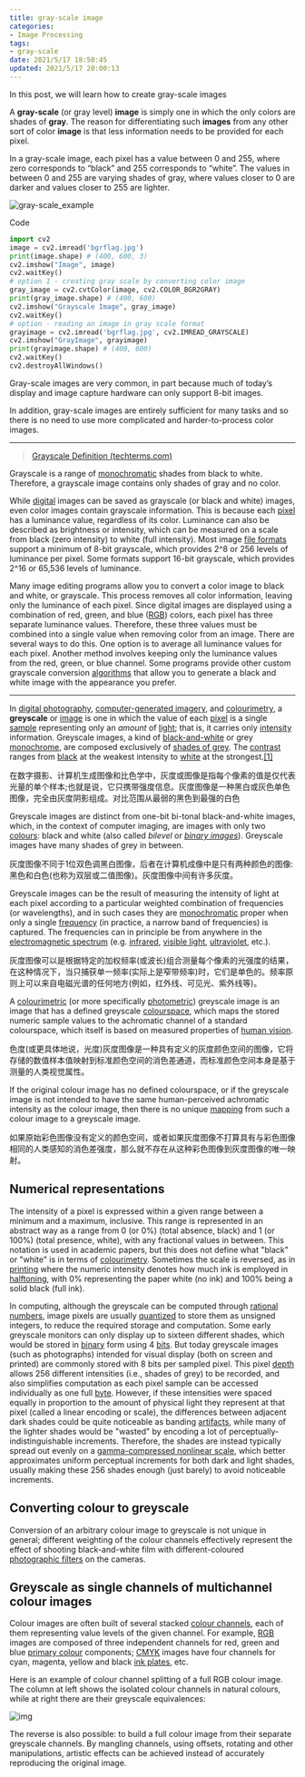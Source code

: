 ```yaml
---
title: gray-scale image
categories:
- Image Processing
tags:
- gray-scale
date: 2021/5/17 18:50:45
updated: 2021/5/17 20:00:13
---
```


In this post, we will learn how to create gray-scale images

A **gray-scale** (or gray level) **image** is simply one in which the only colors are shades of **gray**. The reason for differentiating such **images** from any other sort of color **image** is that less information needs to be provided for each pixel.

In a gray-scale image, each pixel has a value between 0 and 255, where zero corresponds to “black” and 255 corresponds to “white”. The values in between 0 and 255 are varying shades of gray, where values closer to 0 are darker and values closer to 255 are lighter.

![gray-scale_example](https://gitee.com/gaoyi-ai/image-bed/raw/master/images/gray-scale_example.png)

Code

```python
import cv2
image = cv2.imread('bgrflag.jpg')
print(image.shape) # (400, 600, 3)
cv2.imshow("Image", image)
cv2.waitKey()
# option 1 - creating gray scale by converting color image
gray_image = cv2.cvtColor(image, cv2.COLOR_BGR2GRAY)
print(gray_image.shape) # (400, 600)
cv2.imshow("Grayscale Image", gray_image)
cv2.waitKey()
# option - reading an image in gray scale format
grayimage = cv2.imread('bgrflag.jpg', cv2.IMREAD_GRAYSCALE)
cv2.imshow("GrayImage", grayimage)
print(grayimage.shape) # (400, 600)
cv2.waitKey()
cv2.destroyAllWindows()
```
Gray-scale images are very common, in part because much of today’s display and image capture hardware can only support 8-bit images.

In addition, gray-scale images are entirely sufficient for many tasks and so there is no need to use more complicated and harder-to-process color images.

---

> [Grayscale Definition (techterms.com)](https://techterms.com/definition/grayscale)

Grayscale is a range of [monochromatic](https://techterms.com/definition/monochrome) shades from black to white. Therefore, a grayscale image contains only shades of gray and no color.

While [digital](https://techterms.com/definition/digital) images can be saved as grayscale (or black and white) images, even color images contain grayscale information. This is because each [pixel](https://techterms.com/definition/pixel) has a luminance value, regardless of its color. Luminance can also be described as brightness or intensity, which can be measured on a scale from black (zero intensity) to white (full intensity). Most image [file formats](https://techterms.com/definition/file_format) support a minimum of 8-bit grayscale, which provides 2^8 or 256 levels of luminance per pixel. Some formats support 16-bit grayscale, which provides 2^16 or 65,536 levels of luminance.

Many image editing programs allow you to convert a color image to black and white, or grayscale. This process removes all color information, leaving only the luminance of each pixel. Since digital images are displayed using a combination of red, green, and blue ([RGB](https://techterms.com/definition/rgb)) colors, each pixel has three separate luminance values. Therefore, these three values must be combined into a single value when removing color from an image. There are several ways to do this. One option is to average all luminance values for each pixel. Another method involves keeping only the luminance values from the red, green, or blue channel. Some programs provide other custom grayscale conversion [algorithms](https://techterms.com/definition/algorithm) that allow you to generate a black and white image with the appearance you prefer.

---

In [digital photography](/wiki/Digital_photography "Grayscale (disambiguation)"), [computer-generated imagery](/wiki/Computer-generated_imagery "Computer-generated imagery"), and [colourimetry](/wiki/Colorimetry "Colorimetry"), a **greyscale** or [image](/wiki/Image "Image") is one in which the value of each [pixel](/wiki/Pixel "Pixel") is a single [sample](/wiki/Sample_(signal) "Sample (signal)") representing only an _amount_ of [light](/wiki/Light "Light"); that is, it carries only [intensity](/wiki/Luminous_intensity "Luminous intensity") information. Greyscale images, a kind of [black-and-white](/wiki/Black-and-white) or grey [monochrome](/wiki/Monochrome "Monochrome"), are composed exclusively of [shades of grey](/wiki/Shades_of_gray). The [contrast](/wiki/Contrast_(vision) "Contrast (vision)") ranges from [black](/wiki/Black "Black") at the weakest intensity to [white](/wiki/White "White") at the strongest.[[1]](#cite_note-1)

在数字摄影、计算机生成图像和比色学中，灰度或图像是指每个像素的值是仅代表光量的单个样本;也就是说，它只携带强度信息。灰度图像是一种黑白或灰色单色图像，完全由灰度阴影组成。对比范围从最弱的黑色到最强的白色

Greyscale images are distinct from one-bit bi-tonal black-and-white images, which, in the context of computer imaging, are images with only two [colours](/wiki/Color "Color"): black and white (also called _bilevel_ or _[binary images](/wiki/Binary_image "Binary image")_). Greyscale images have many shades of grey in between.

灰度图像不同于1位双色调黑白图像，后者在计算机成像中是只有两种颜色的图像:黑色和白色(也称为双层或二值图像)。灰度图像中间有许多灰度。

Greyscale images can be the result of measuring the intensity of light at each pixel according to a particular weighted combination of frequencies (or wavelengths), and in such cases they are [monochromatic](/wiki/Monochromatic_light "Monochromatic light") proper when only a single [frequency](/wiki/Frequency "Frequency") (in practice, a narrow band of frequencies) is captured. The frequencies can in principle be from anywhere in the [electromagnetic spectrum](/wiki/Electromagnetic_spectrum "Lab color space") (e.g. [infrared](/wiki/Infrared "Infrared"), [visible light](/wiki/Visible_spectrum "Visible spectrum"), [ultraviolet](/wiki/Ultraviolet "Ultraviolet"), etc.).

灰度图像可以是根据特定的加权频率(或波长)组合测量每个像素的光强度的结果，在这种情况下，当只捕获单一频率(实际上是窄带频率)时，它们是单色的。频率原则上可以来自电磁光谱的任何地方(例如，红外线、可见光、紫外线等)。

A [colourimetric](/wiki/Colorimetry "Black-and-white") (or more specifically [photometric](/wiki/Photometry_(optics) "Photometry (optics)")) greyscale image is an image that has a defined greyscale [colourspace](/wiki/Colorspace "Colorspace"), which maps the stored numeric sample values to the achromatic channel of a standard colourspace, which itself is based on measured properties of [human vision](/wiki/Visual_perception).

色度(或更具体地说，光度)灰度图像是一种具有定义的灰度颜色空间的图像，它将存储的数值样本值映射到标准颜色空间的消色差通道，而标准颜色空间本身是基于测量的人类视觉属性。

If the original colour image has no defined colourspace, or if the greyscale image is not intended to have the same human-perceived achromatic intensity as the colour image, then there is no unique [mapping](/wiki/Map_(mathematics) "Map (mathematics)") from such a colour image to a greyscale image.

如果原始彩色图像没有定义的颜色空间，或者如果灰度图像不打算具有与彩色图像相同的人类感知的消色差强度，那么就不存在从这种彩色图像到灰度图像的唯一映射。

Numerical representations
-------------------------

The intensity of a pixel is expressed within a given range between a minimum and a maximum, inclusive. This range is represented in an abstract way as a range from 0 (or 0%) (total absence, black) and 1 (or 100%) (total presence, white), with any fractional values in between. This notation is used in academic papers, but this does not define what "black" or "white" is in terms of [colourimetry](/wiki/Colorimetry "Colorimetry"). Sometimes the scale is reversed, as in [printing](/wiki/Printing "Printing") where the numeric intensity denotes how much ink is employed in [halftoning](/wiki/Halftoning "Halftoning"), with 0% representing the paper white (no ink) and 100% being a solid black (full ink).

In computing, although the greyscale can be computed through [rational numbers](/wiki/Rational_numbers "Rational numbers"), image pixels are usually [quantized](/wiki/Quantization_(signal_processing) "Quantization (signal processing)") to store them as unsigned integers, to reduce the required storage and computation. Some early greyscale monitors can only display up to sixteen different shades, which would be stored in [binary](/wiki/Binary_code "Binary code") form using 4 [bits](/wiki/Bit "Bit"). But today greyscale images (such as photographs) intended for visual display (both on screen and printed) are commonly stored with 8 bits per sampled pixel. This pixel [depth](/wiki/Color_depth "Color depth") allows 256 different intensities (i.e., shades of grey) to be recorded, and also simplifies computation as each pixel sample can be accessed individually as one full [byte](/wiki/Byte "Byte"). However, if these intensities were spaced equally in proportion to the amount of physical light they represent at that pixel (called a linear encoding or scale), the differences between adjacent dark shades could be quite noticeable as banding [artifacts](/wiki/Compression_artifact "Compression artifact"), while many of the lighter shades would be "wasted" by encoding a lot of perceptually-indistinguishable increments. Therefore, the shades are instead typically spread out evenly on a [gamma-compressed nonlinear scale](/wiki/Gamma_correction "Gamma correction"), which better approximates uniform perceptual increments for both dark and light shades, usually making these 256 shades enough (just barely) to avoid noticeable increments.

Converting colour to greyscale
------------------------------

Conversion of an arbitrary colour image to greyscale is not unique in general; different weighting of the colour channels effectively represent the effect of shooting black-and-white film with different-coloured [photographic filters](/wiki/Photographic_filter "Photographic filter") on the cameras.

Greyscale as single channels of multichannel colour images
----------------------------------------------------------

Colour images are often built of several stacked [colour channels](/wiki/Channel_(digital_image) "Channel (digital image)"), each of them representing value levels of the given channel. For example, [RGB](/wiki/RGB "RGB") images are composed of three independent channels for red, green and blue [primary colour](/wiki/Primary_color "Primary color") components; [CMYK](/wiki/CMYK "CMYK") images have four channels for cyan, magenta, yellow and black [ink plates](/wiki/Color_printing "Color printing"), etc.

Here is an example of colour channel splitting of a full RGB colour image. The column at left shows the isolated colour channels in natural colours, while at right there are their greyscale equivalences:

![img](https://gitee.com/gaoyi-ai/image-bed/raw/master/images/400px-Beyoglu_4671_tricolor.png)

The reverse is also possible: to build a full colour image from their separate greyscale channels. By mangling channels, using offsets, rotating and other manipulations, artistic effects can be achieved instead of accurately reproducing the original image.